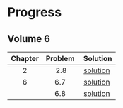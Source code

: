 # Progress

## Volume 6

| Chapter | Problem | Solution |
|:-------:|:-------:|:--------:|
| 2 | 2.8 | [solution](https://github.com/whoiscris/competitive_programming/blob/master/LEETCODE/linked-list-cycle.cpp) |
| 6 | 6.7 | [solution](https://github.com/whoiscris/competitive_programming/blob/master/CTCI/6_7.cpp) |
|   | 6.8 | [solution](https://github.com/whoiscris/competitive_programming/blob/master/CTCI/6_8.cpp) |
